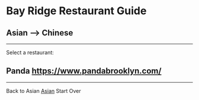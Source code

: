 # Bay Ridge Restaurant Guide
## Asian --> Chinese
---
Select a restaurant:
## Panda https://www.pandabrooklyn.com/
---
Back to Asian [Asian](../../chinese.md)
Start Over